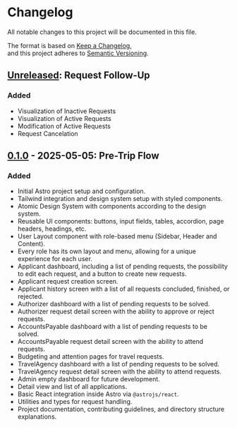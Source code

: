 # Changelog

All notable changes to this project will be documented in this file.

The format is based on [Keep a Changelog](https://keepachangelog.com/en/1.1.0/),  
and this project adheres to [Semantic Versioning](https://semver.org/spec/v2.0.0.html).

## [Unreleased]: Request Follow-Up

### Added

- Visualization of Inactive Requests
- Visualization of Active Requests
- Modification of Active Requests
- Request Cancelation

## [0.1.0] - 2025-05-05: Pre-Trip Flow

### Added

- Initial Astro project setup and configuration.
- Tailwind integration and design system setup with styled components.
- Atomic Design System with components according to the design system.
- Reusable UI components: buttons, input fields, tables, accordion, page headers, headings, etc.
- User Layout component with role-based menu (Sidebar, Header and Content).
- Every role has its own layout and menu, allowing for a unique experience for each user.
- Applicant dashboard, including a list of pending requests, the possibility to edit each request, and a button to create new requests.
- Applicant request creation screen.
- Applicant history screen with a list of all requests concluded, finished, or rejected.
- Authorizer dashboard with a list of pending requests to be solved. 
- Authorizer request detail screen with the ability to approve or reject requests.
- AccountsPayable dashboard with a list of pending requests to be solved. 
- AccountsPayable request detail screen with the ability to attend requests.
- Budgeting and attention pages for travel requests.
- TravelAgency dashboard with a list of pending requests to be solved. 
- TravelAgency request detail screen with the ability to attend requests.
- Admin empty dashboard for future development.
- Detail view and list of all applications.
- Basic React integration inside Astro via `@astrojs/react`.
- Utilities and types for request handling.
- Project documentation, contributing guidelines, and directory structure explanations.

[unreleased]: https://github.com/101-Coconsulting/TC3005B.501-Frontend/compare/v0.1.0...HEAD  
[0.1.0]: https://github.com/101-Coconsulting/TC3005B.501-Frontend/releases/tag/v0.1.0
